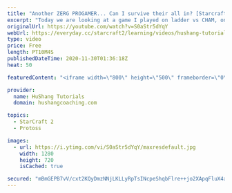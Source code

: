 ```yaml
---
title: "Another ZERG PROGAMER... Can I survive their all in? [Starcraft 2]"
excerpt: "Today we are looking at a game I played on ladder vs CHAM, one of the stronger players in Latin America. I'm trying this new void ray style vs zerg and it's REALLY strong. Imba?  Coaching -------------------------------------------------------------------------- Website: https://www.hushangcoaching.com"
originalUrl: https://youtube.com/watch?v=S0aStr5dYqY
webUrl: https://everyday.cc/starcraft2/learning/videos/hushang-tutorials-another-zerg-progamer-can-i-survive-their-all-in-starcraft-2/
type: video
price: Free
length: PT10M4S
publishedDateTime: 2020-11-30T01:36:18Z
heat: 50

featuredContent: "<iframe width=\"800\" height=\"500\" frameborder=\"0\" src=\"https://www.youtube.com/embed/S0aStr5dYqY\" allow=\"accelerometer; autoplay; encrypted-media; gyroscope; picture-in-picture\" allowfullscreen></iframe>"

provider:
  name: HuShang Tutorials
  domain: hushangcoaching.com

topics:
  - StarCraft 2
  - Protoss

images:
  - url: https://i.ytimg.com/vi/S0aStr5dYqY/maxresdefault.jpg
    width: 1280
    height: 720
    isCached: true

secured: "mBmGEPB7vV/cxt2KQyDmzNNjLKLLyRpTsINcpeShqbFlre++jo2XApqFluX4xTbZZ0z4vyjeXNVmUMn9EA8NNR73JESGTYXe99XjpYXHjdGTqq0EVD5qzArnYNImP50VbKiJm1hmVMa1DJaCysSEemDi/kP6kOHsQvwYP9ZqF81gcPdwZYvd6ncvO8LHc+637LbPpoaiz+Kjs/XcM1YJImhzMEjCt6DkEQbMFgD7HkOSkMWIIBbvEVQGp9yQKisxdrWmh+4Ys0lsmFh1aCOeElTJ2UlkB3P+e2ilmhLfSfsdK5eT992witrhgESYvNhP/ZmuPgJolvVXIlSDI2jAhNpApDa6QqFiDhPlOAlqzkXeB+xoPsrT6Jx8JOi47L3MXjzh9qdULzxZCz+yXw0XWyqbFaMPd/fpjfTjD2iCezI=;uXh+MBdQCXMsCu9Wyjxe3g=="
---
```


